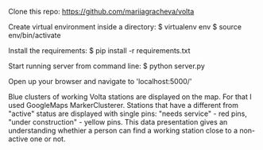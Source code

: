 Clone this repo:
https://github.com/mariiagracheva/volta

Create virtual environment inside a directory:
$ virtualenv env
$ source env/bin/activate

Install the requirements:
$ pip install -r requirements.txt

Start running server from command line:
$ python server.py

Open up your browser and navigate to 'localhost:5000/'


Blue clusters of working Volta stations are displayed on the map. For that I used GoogleMaps MarkerClusterer.
Stations that have a different from "active" status are displayed with single pins: "needs service" - red pins,  "under construction" - yellow pins.
This data presentation gives an understanding whethier a person can find a working station close to a non-active one or not.
